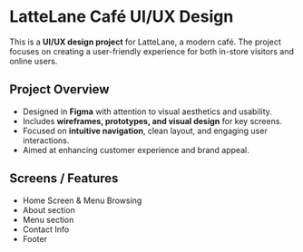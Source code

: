 # LatteLane Café UI/UX Design

This is a **UI/UX design project** for LatteLane, a modern café. The project focuses on creating a user-friendly experience for both in-store visitors and online users.  

## Project Overview

- Designed in **Figma** with attention to visual aesthetics and usability.
- Includes **wireframes, prototypes, and visual design** for key screens.
- Focused on **intuitive navigation**, clean layout, and engaging user interactions.
- Aimed at enhancing customer experience and brand appeal.

## Screens / Features

- Home Screen & Menu Browsing  
- About section 
- Menu section  
- Contact Info 
- Footer

